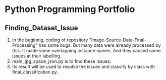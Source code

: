 # Python Programming Portfolio

## Finding_Dataset_Issue

1. In the beginnig, coding of repository "Image-Source-Data-Final-Processing" has some bugs.
   But many data were already processed by this.
   It made some overlapping instance names. And they caused some issues at their labelling.
2. main_jpg_space_json.py is to find these issues.
3. Its result will be used to resolve the issues and classify by class with final_classification.py.